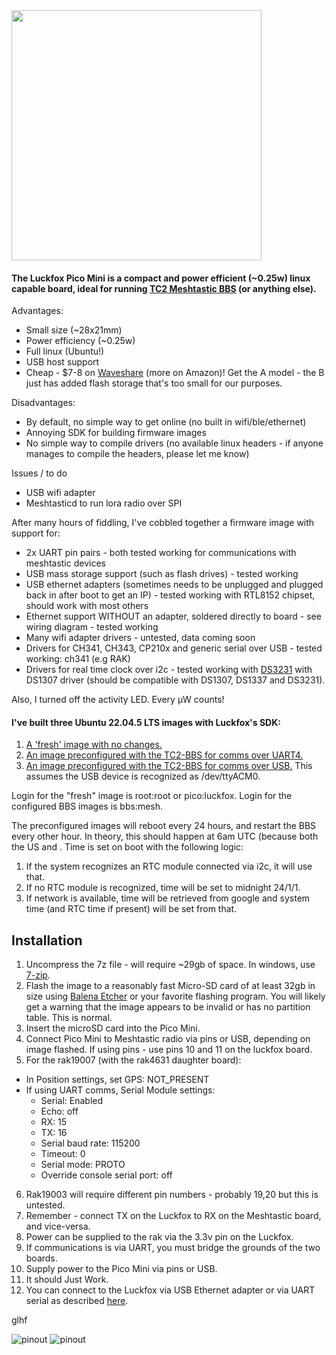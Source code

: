 <img src="https://github.com/noon92/luckfox/blob/main/luckfox_pico_mini_tiny_linux_board.jpg" width="400">

#### The Luckfox Pico Mini is a compact and power efficient (~0.25w) linux capable board, ideal for running [TC2 Meshtastic BBS](https://github.com/TheCommsChannel/TC2-BBS-mesh) (or anything else).

Advantages:
* Small size (~28x21mm)
* Power efficiency (~0.25w)
* Full linux (Ubuntu!)
* USB host support
* Cheap - $7-8 on [Waveshare](https://www.waveshare.com/luckfox-pico-min.htm) (more on Amazon)! Get the A model - the B just has added flash storage that's too small for our purposes.

Disadvantages:
* By default, no simple way to get online (no built in wifi/ble/ethernet)
* Annoying SDK for building firmware images
* No simple way to compile drivers (no available linux headers - if anyone manages to compile the headers, please let me know)

Issues / to do
* USB wifi adapter
* Meshtasticd to run lora radio over SPI

After many hours of fiddling, I've cobbled together a firmware image with support for:
* 2x UART pin pairs - both tested working for communications with meshtastic devices
* USB mass storage support (such as flash drives) - tested working
* USB ethernet adapters (sometimes needs to be unplugged and plugged back in after boot to get an IP) - tested working with RTL8152 chipset, should work with most others
* Ethernet support WITHOUT an adapter, soldered directly to board - see wiring diagram - tested working
* Many wifi adapter drivers - untested, data coming soon
* Drivers for CH341, CH343, CP210x and generic serial over USB - tested working: ch341 (e.g RAK)
* Drivers for real time clock over i2c - tested working with [DS3231](https://aliexpress.com/item/1005007143842437.html) with DS1307 driver (should be compatible with DS1307, DS1337 and DS3231).

Also, I turned off the activity LED. Every μW counts!

#### I've built three Ubuntu 22.04.5 LTS images with Luckfox's SDK:
1. [A 'fresh' image with no changes.](https://drive.google.com/file/d/17ofd-bt6IVE3EDBe9cu1_IK2BuYEeg_a/view?usp=sharing)
2. [An image preconfigured with the TC2-BBS for comms over UART4.](https://drive.google.com/file/d/1YSlR-At4rCv29A_f9hgME6Z_D2mZ1WO3/view?usp=drive_link)
3. [An image preconfigured with the TC2-BBS for comms over USB.](https://drive.google.com/file/d/1iXApWAXAhl-iirATAJVD0Ilr2K8OdY3i/view?usp=sharing) This assumes the USB device is recognized as /dev/ttyACM0.

Login for the "fresh" image is root:root or pico:luckfox.  Login for the configured BBS images is bbs:mesh.

The preconfigured images will reboot every 24 hours, and restart the BBS every other hour. In theory, this should happen at 6am UTC (because both the US and . Time is set on boot with the following logic:
1. If the system recognizes an RTC module connected via i2c, it will use that.
2. If no RTC module is recognized, time will be set to midnight 24/1/1.
3. If network is available, time will be retrieved from google and system time (and RTC time if present) will be set from that.

## Installation
1. Uncompress the 7z file - will require ~29gb of space. In windows, use [7-zip](https://www.7-zip.org/).
2. Flash the image to a reasonably fast Micro-SD card of at least 32gb in size using [Balena Etcher](https://etcher.balena.io/) or your favorite flashing program. You will likely get a warning that the image appears to be invalid or has no partition table. This is normal.
3. Insert the microSD card into the Pico Mini.
4. Connect Pico Mini to Meshtastic radio via pins or USB, depending on image flashed. If using pins - use pins 10 and 11 on the luckfox board.
5. For the rak19007 (with the rak4631 daughter board):
  * In Position settings, set GPS: NOT_PRESENT
  * If using UART comms, Serial Module settings:
    * Serial: Enabled
    * Echo: off
    * RX: 15
    * TX: 16
    * Serial baud rate: 115200
    * Timeout: 0
    * Serial mode: PROTO
    * Override console serial port: off
6. Rak19003 will require different pin numbers - probably 19,20 but this is untested.
7. Remember - connect TX on the Luckfox to RX on the Meshtastic board, and vice-versa.
8. Power can be supplied to the rak via the 3.3v pin on the Luckfox.
9. If communications is via UART, you must bridge the grounds of the two boards.
10. Supply power to the Pico Mini via pins or USB.
11. It should Just Work.
12. You can connect to the Luckfox via USB Ethernet adapter or via UART serial as described [here](https://wiki.luckfox.com/Luckfox-Pico/Luckfox-Pico-RV1103/Luckfox-Pico-Login-UART/).





glhf

![pinout](https://github.com/noon92/luckfox/blob/main/luckfox_pico_mini_wiring_diagram.png)
![pinout](https://github.com/noon92/luckfox/blob/main/luckfox_pico_mini_original_wiring_diagram.jpg)
